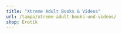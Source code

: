 ```yaml
---
title: "Xtreme Adult Books & Videos"
url: /tampa/xtreme-adult-books-und-videos/
shop: Erotik
---
```

